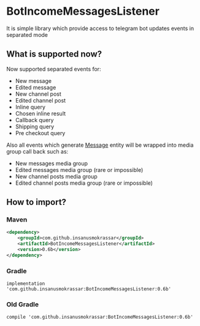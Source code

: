 # BotIncomeMessagesListener

It is simple library which provide access to telegram bot
updates events in separated mode

## What is supported now?

Now supported separated events for:

* New message
* Edited message
* New channel post
* Edited channel post
* Inline query
* Chosen inline result
* Callback query
* Shipping query
* Pre checkout query

Also all events which generate [Message](https://core.telegram.org/bots/api#message) entity
will be wrapped into media group call back such as:

* New messages media group
* Edited messages media group (rare or impossible)
* New channel posts media group
* Edited channel posts media group (rare or impossible)

## How to import?

### Maven

```xml
<dependency>
    <groupId>com.github.insanusmokrassar</groupId>
    <artifactId>BotIncomeMessagesListener</artifactId>
    <version>0.6b</version>
</dependency>
```

### Gradle

```
implementation 'com.github.insanusmokrassar:BotIncomeMessagesListener:0.6b'
```

### Old Gradle

```
compile 'com.github.insanusmokrassar:BotIncomeMessagesListener:0.6b'
```
